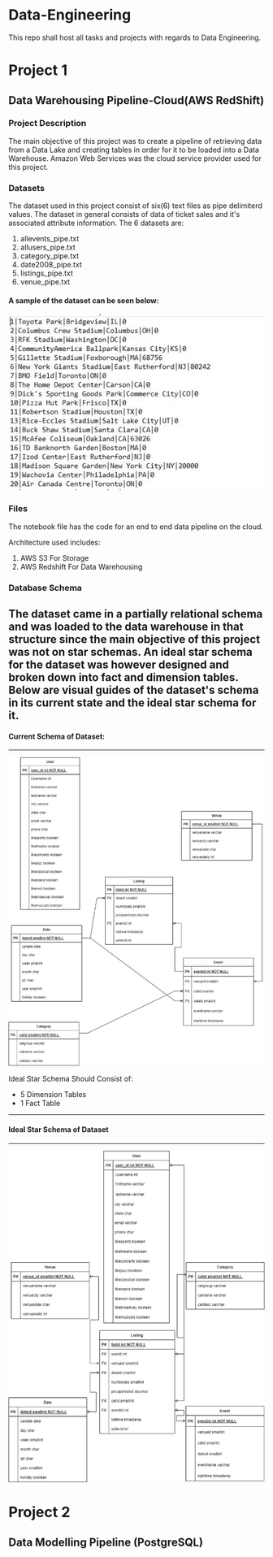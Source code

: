 # Data-Engineering
This repo shall host all tasks and projects with regards to Data Engineering. 

# Project 1

## Data Warehousing Pipeline-Cloud(AWS RedShift)

### Project Description

The main objective of this project was to create a pipeline of retrieving data from a Data Lake and creating tables in order for it to be loaded into a Data Warehouse. Amazon Web Services was the cloud service provider used for this project. 

### Datasets

The dataset used in this project consist of six(6) text files as pipe delimiterd values. The dataset in general consists of data of ticket sales and it's associated attribute information. The 6 datasets are:

1. allevents_pipe.txt
2. allusers_pipe.txt
3. category_pipe.txt
4. date2008_pipe.txt
5. listings_pipe.txt
6. venue_pipe.txt

#### A sample of the dataset can be seen below:

![Sample Dataset](https://github.com/Gregory-Essuman/Data-Engineering/blob/main/assets/venue_pipe.JPG)

### Files

The notebook file has the code for an end to end data pipeline on the cloud. 

Architecture used includes:

1. AWS S3 For Storage
2. AWS Redshift For Data Warehousing

### Database Schema

The dataset came in a partially relational schema and was loaded to the data warehouse in that structure since the main objective of this project was not on star schemas. An ideal star schema for the dataset was however designed and broken down into fact and dimension tables. Below are visual guides of the dataset's schema in its current state and the ideal star schema for it.
-------------------------------
#### Current Schema of Dataset:
-------------------------------


![Cuurent Schema of Dataset](https://github.com/Gregory-Essuman/Data-Engineering/blob/main/assets/Ticketsdb%20(2).jpg)

Ideal Star Schema Should Consist of:

- 5 Dimension Tables
- 1 Fact Table
---------------------------------
#### Ideal Star Schema of Dataset
---------------------------------


![Ideal Star Schema of Dataset](https://github.com/Gregory-Essuman/Data-Engineering/blob/main/assets/Ticketsdb%20(1).jpg)



# Project 2 

## Data Modelling Pipeline (PostgreSQL)
